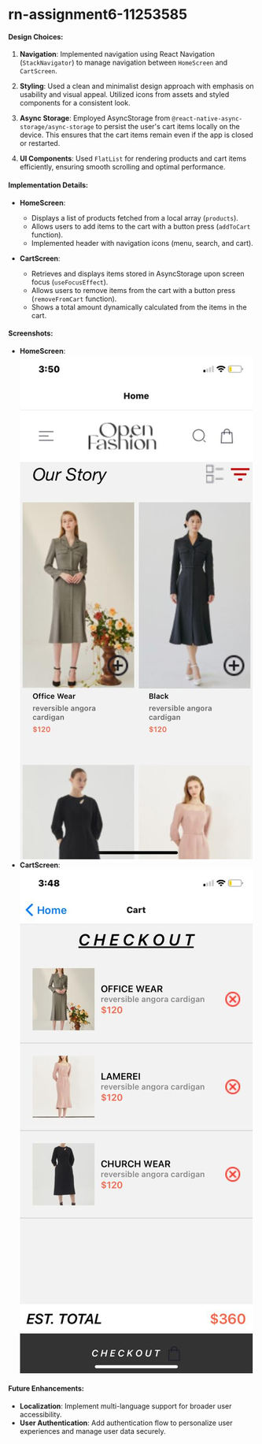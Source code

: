 # rn-assignment6-11253585

#### Design Choices:

1. **Navigation**: Implemented navigation using React Navigation (`StackNavigator`) to manage navigation between `HomeScreen` and `CartScreen`.
   
2. **Styling**: Used a clean and minimalist design approach with emphasis on usability and visual appeal. Utilized icons from assets and styled components for a consistent look.

3. **Async Storage**: Employed AsyncStorage from `@react-native-async-storage/async-storage` to persist the user's cart items locally on the device. This ensures that the cart items remain even if the app is closed or restarted.

4. **UI Components**: Used `FlatList` for rendering products and cart items efficiently, ensuring smooth scrolling and optimal performance.

#### Implementation Details:

- **HomeScreen**:
  - Displays a list of products fetched from a local array (`products`).
  - Allows users to add items to the cart with a button press (`addToCart` function).
  - Implemented header with navigation icons (menu, search, and cart).

- **CartScreen**:
  - Retrieves and displays items stored in AsyncStorage upon screen focus (`useFocusEffect`).
  - Allows users to remove items from the cart with a button press (`removeFromCart` function).
  - Shows a total amount dynamically calculated from the items in the cart.

#### Screenshots:

- **HomeScreen**: ![HomeScreen](./assets/homescreen.jpg)
- **CartScreen**: ![CartScreen](./assets/Cartscreen.jpg)

#### Future Enhancements:

- **Localization**: Implement multi-language support for broader user accessibility.
- **User Authentication**: Add authentication flow to personalize user experiences and manage user data securely.



